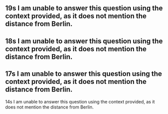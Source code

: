 19s
I am unable to answer this question using the context provided, as it does not mention the distance from Berlin.
---
18s
I am unable to answer this question using the context provided, as it does not mention the distance from Berlin.
---
17s
I am unable to answer this question using the context provided, as it does not mention the distance from Berlin.
---
14s
I am unable to answer this question using the context provided, as it does not mention the distance from Berlin.
